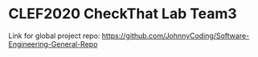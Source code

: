 # CLEF2020 CheckThat Lab Team3
Link for global project repo: https://github.com/JohnnyCoding/Software-Engineering-General-Repo
